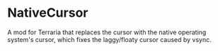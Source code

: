 # NativeCursor
A mod for Terraria that replaces the cursor with the native operating system's cursor, which fixes the laggy/floaty cursor caused by vsync.
